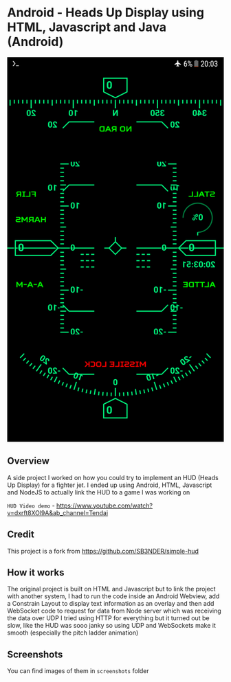 # Android - Heads Up Display using HTML, Javascript and Java (Android)

![HUD image](screenshots/3.png)

## Overview

A side project I worked on how you could try to implement an HUD (Heads Up Display) for a fighter jet.
I ended up using Android, HTML, Javascript and NodeJS to actually link the HUD to a game I was working on

`HUD Video demo` - https://www.youtube.com/watch?v=dxrft8XOl9A&ab_channel=Tendai

## Credit
This project is a fork from https://github.com/SB3NDER/simple-hud

## How it works
The original project is built on HTML and Javascript but to link the project with another system, I had to run the code inside an Android Webview, add a Constrain Layout to display text information as an overlay and then add WebSocket code to request for data from Node server which was receiving the data over UDP
I tried using HTTP for everything but it turned out be slow, like the HUD was sooo janky so using UDP and WebSockets make it smooth (especially the pitch ladder animation)

## Screenshots
You can find images of them in `screenshots` folder
